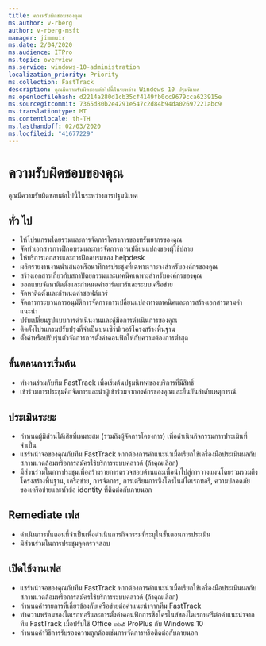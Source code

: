 ```yaml
---
title: ความรับผิดชอบของคุณ
ms.author: v-rberg
author: v-rberg-msft
manager: jimmuir
ms.date: 2/04/2020
ms.audience: ITPro
ms.topic: overview
ms.service: windows-10-administration
localization_priority: Priority
ms.collection: FastTrack
description: คุณมีความรับผิดชอบต่อไปนี้ในระหว่าง Windows 10 ปฐมนิเทศ
ms.openlocfilehash: d2214a280d1cb35cf4149fb0cc9679cca623915e
ms.sourcegitcommit: 7365d80b2e4291e547c2d84b94da02697221abc9
ms.translationtype: MT
ms.contentlocale: th-TH
ms.lasthandoff: 02/03/2020
ms.locfileid: "41677229"
---
```

# <a name="your-responsibilities"></a>ความรับผิดชอบของคุณ

คุณมีความรับผิดชอบต่อไปนี้ในระหว่างการปฐมนิเทศ

## <a name="general"></a>ทั่ว ไป

- ให้โปรแกรมโดยรวมและการจัดการโครงการของทรัพยากรของคุณ
- จัดทำเอกสารการฝึกอบรมและการจัดการการเปลี่ยนแปลงของผู้ใช้ปลาย
- ให้บริการเอกสารและการฝึกอบรมของ helpdesk
- ผลิตรายงานงานนำเสนอหรือนาทีการประชุมที่เฉพาะเจาะจงสำหรับองค์กรของคุณ
- สร้างเอกสารเกี่ยวกับสถาปัตยกรรมและเทคนิคเฉพาะสำหรับองค์กรของคุณ
- ออกแบบจัดหาติดตั้งและกำหนดค่าฮาร์ดแวร์และระบบเครือข่าย
- จัดหาติดตั้งและกำหนดค่าซอฟต์แวร์
- จัดการกระบวนการอนุมัติการจัดการการเปลี่ยนแปลงทางเทคนิคและการสร้างเอกสารตามคำแนะนำ
- ปรับเปลี่ยนรูปแบบการดำเนินงานและคู่มือการดำเนินการของคุณ
- ติดตั้งโปรแกรมปรับปรุงที่จำเป็นบนเซิร์ฟเวอร์โครงสร้างพื้นฐาน
- ตั้งค่าหรือปรับรุ่นตัวจัดการการตั้งค่าคอนฟิกให้กับความต้องการต่ำสุด

## <a name="initiate-phase"></a>ขั้นตอนการเริ่มต้น

- ทำงานร่วมกับทีม FastTrack เพื่อเริ่มต้นปฐมนิเทศของบริการที่มีสิทธิ์
- เข้าร่วมการประชุมคิกจัดการและนำผู้เข้าร่วมจากองค์กรของคุณและยืนยันลำดับเหตุการณ์

## <a name="assess-phase"></a>ประเมินระยะ

- กำหนดผู้มีส่วนได้เสียที่เหมาะสม (รวมถึงผู้จัดการโครงการ) เพื่อดำเนินกิจกรรมการประเมินที่จำเป็น
- แชร์หน้าจอของคุณกับทีม FastTrack หากต้องการคำแนะนำเมื่อเรียกใช้เครื่องมือประเมินผลกับสภาพแวดล้อมหรือการสมัครใช้บริการระบบคลาวด์ (ถ้าคุณเลือก)
- มีส่วนร่วมในการประชุมเพื่อสร้างรายการตรวจสอบด้านและเพื่อนำไปสู่การวางแผนโดยรวมรวมถึงโครงสร้างพื้นฐาน, เครือข่าย, การจัดการ, การเตรียมการซิงโครไนส์ไดเรกทอรี, ความปลอดภัยของเครือข่ายและหัวข้อ identity ที่ติดต่อกับภายนอก

## <a name="remediate-phase"></a>Remediate เฟส

- ดำเนินการขั้นตอนที่จำเป็นเพื่อดำเนินการกิจกรรมที่ระบุในขั้นตอนการประเมิน
- มีส่วนร่วมในการประชุมจุดตรวจสอบ

## <a name="enable-phase"></a>เปิดใช้งานเฟส

- แชร์หน้าจอของคุณกับทีม FastTrack หากต้องการคำแนะนำเมื่อเรียกใช้เครื่องมือประเมินผลกับสภาพแวดล้อมหรือการสมัครใช้บริการระบบคลาวด์ (ถ้าคุณเลือก)
- กำหนดค่ารายการที่เกี่ยวข้องกับเครือข่ายต่อคำแนะนำจากทีม FastTrack
- ทำความพร้อมของไดเรกทอรีและการตั้งค่าคอนฟิกการซิงโครไนส์ของไดเรกทอรีต่อคำแนะนำจากทีม FastTrack เมื่อปรับใช้ Office ๓๖๕ ProPlus กับ Windows 10
- กำหนดค่าวิธีการรับรองความถูกต้องเช่นการจัดการหรือติดต่อกับภายนอก







  

  

 
